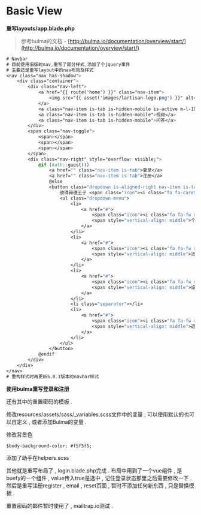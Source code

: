 # Basic View

**重写layouts/app.blade.php**

> 参考bulma的文档 - [http://bulma.io/documentation/overview/start/](http://bulma.io/documentation/overview/start/)

```css
# Navbar
# 目前使用旧版的nav,重写了部分样式,添加了个jquery事件
# 主要还是重写layout中的nav布局及样式
<nav class="nav has-shadow">
    <div class="container">
        <div class="nav-left">
            <a href="{{ route('home') }}" class="nav-item">
                <img src="{{ asset('images/lartisan-logo.png') }}" alt="Lartisan">
            </a>
            <a class="nav-item is-tab is-hidden-mobile is-active m-l-10">专栏</a>
            <a class="nav-item is-tab is-hidden-mobile">视频</a>
            <a class="nav-item is-tab is-hidden-mobile">问答</a>
        </div>
        <span class="nav-toggle">
            <span></span>
            <span></span>
            <span></span>
        </span>
        <div class="nav-right" style="overflow: visible;">
            @if (Auth::guest())
                <a href="" class="nav-item is-tab">登录</a>
                <a href="" class="nav-item is-tab">注册</a>
                @else
                <button class="dropdown is-aligned-right nav-item is-tab">
                    彼得赫德王子 <span class="icon"><i class="fa fa-caret-down"></i></span>
                    <ul class="dropdown-menu">
                        <li>
                            <a href="#">
                                <span class="icon"><i class="fa fa-fw m-r-5 fa-user-circle-o"></i></span>
                                <span style="vertical-align: middle">个人信息</span>
                            </a>
                        </li>
                        <li>
                            <a href="#">
                                <span class="icon"><i class="fa fa-fw m-r-5 fa-bell"></i></span>
                                <span style="vertical-align: middle">消息</span>
                            </a>
                        </li>
                        <li>
                            <a href="#">
                                <span class="icon"><i class="fa fa-fw m-r-5 fa-cog"></i></span>
                                <span style="vertical-align: middle">设置</span>
                            </a>
                        </li>
                        <li class="separator"></li>
                        <li>
                            <a href="#">
                                <span class="icon"><i class="fa fa-fw m-r-5 fa-sign-out"></i></span>
                                <span style="vertical-align: middle">退出</span>
                            </a>
                        </li>
                    </ul>
                </button>
            @endif
        </div>
    </div>
</nav>
# 重构样式时再更新5.0.1版本的navbar样式
```

**使用bulma重写登录和注册**

还有其中的重置密码的模板 . 

修改resources/assets/sass/\_variables.scss文件中的变量 , 可以使用默认的也可以自定义 , 或者添加Bulma的变量 .

修改背景色

```
$body-background-color: #f5f5f5;
```

添加了助手在helpers.scss

其他就是重写布局了 , login.blade.php完成 . 布局中用到了一个vue组件 , 是buefy的一个组件 , value传入true是选中 , 记住登录状态那里之后需要修改一下 . 然后是重写注册register , email , reset页面 , 暂时不添加任何新东西 , 只是替换模板 . 

重置密码的邮件暂时使用了 , mailtrap.io测试 . 

